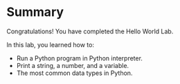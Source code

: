 # Summary

Congratulations! You have completed the Hello World Lab.

In this lab, you learned how to:

- Run a Python program in Python interpreter.
- Print a string, a number, and a variable.
- The most common data types in Python.
